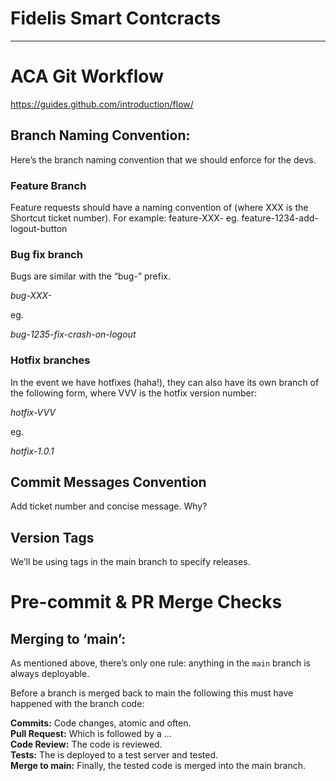 # Fidelis Smart Contcracts


---

# ACA Git Workflow 

<https://guides.github.com/introduction/flow/>

## Branch Naming Convention:

Here’s the branch naming convention that we should enforce for the devs.

### Feature Branch

Feature requests should have a naming convention of (where XXX is the Shortcut ticket number). For example:
feature-XXX-<feature-description> eg.
feature-1234-add-logout-button

### Bug fix branch

Bugs are similar with the “bug-” prefix.

_bug-XXX-<bug-description>_

eg.

_bug-1235-fix-crash-on-logout_

### Hotfix branches

In the event we have hotfixes (haha!), they can also have its own branch of the following form, where VVV is the hotfix version number:

_hotfix-VVV_

eg.

_hotfix-1.0.1_

## Commit Messages Convention

Add ticket number and concise message. Why?

## Version Tags

We’ll be using tags in the main branch to specify releases.

# Pre-commit & PR Merge Checks

## Merging to ‘main’:

As mentioned above, there’s only one rule: anything in the `main` branch is always deployable.

Before a branch is merged back to main the following this must have happened with the branch code:

**Commits:** Code changes, atomic and often.  
**Pull Request:** Which is followed by a …  
**Code Review:** The code is reviewed.  
**Tests:** The is deployed to a test server and tested.  
**Merge to main:** Finally, the tested code is merged into the main branch.  
